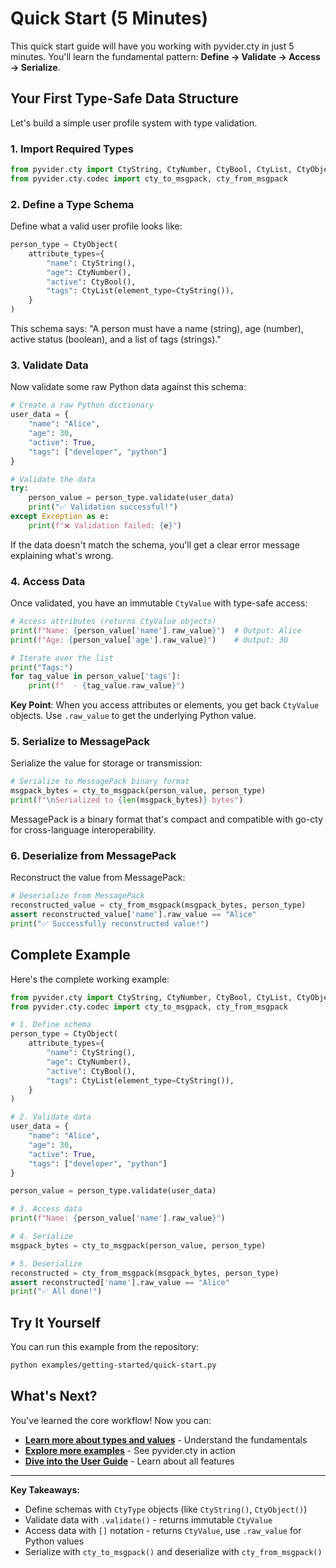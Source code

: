 # Quick Start (5 Minutes)

This quick start guide will have you working with pyvider.cty in just 5 minutes. You'll learn the fundamental pattern: **Define → Validate → Access → Serialize**.

## Your First Type-Safe Data Structure

Let's build a simple user profile system with type validation.

### 1. Import Required Types

```python
from pyvider.cty import CtyString, CtyNumber, CtyBool, CtyList, CtyObject
from pyvider.cty.codec import cty_to_msgpack, cty_from_msgpack
```

### 2. Define a Type Schema

Define what a valid user profile looks like:

```python
person_type = CtyObject(
    attribute_types={
        "name": CtyString(),
        "age": CtyNumber(),
        "active": CtyBool(),
        "tags": CtyList(element_type=CtyString()),
    }
)
```

This schema says: "A person must have a name (string), age (number), active status (boolean), and a list of tags (strings)."

### 3. Validate Data

Now validate some raw Python data against this schema:

```python
# Create a raw Python dictionary
user_data = {
    "name": "Alice",
    "age": 30,
    "active": True,
    "tags": ["developer", "python"]
}

# Validate the data
try:
    person_value = person_type.validate(user_data)
    print("✅ Validation successful!")
except Exception as e:
    print(f"❌ Validation failed: {e}")
```

If the data doesn't match the schema, you'll get a clear error message explaining what's wrong.

### 4. Access Data

Once validated, you have an immutable `CtyValue` with type-safe access:

```python
# Access attributes (returns CtyValue objects)
print(f"Name: {person_value['name'].raw_value}")  # Output: Alice
print(f"Age: {person_value['age'].raw_value}")    # Output: 30

# Iterate over the list
print("Tags:")
for tag_value in person_value['tags']:
    print(f"  - {tag_value.raw_value}")
```

**Key Point**: When you access attributes or elements, you get back `CtyValue` objects. Use `.raw_value` to get the underlying Python value.

### 5. Serialize to MessagePack

Serialize the value for storage or transmission:

```python
# Serialize to MessagePack binary format
msgpack_bytes = cty_to_msgpack(person_value, person_type)
print(f"\nSerialized to {len(msgpack_bytes)} bytes")
```

MessagePack is a binary format that's compact and compatible with go-cty for cross-language interoperability.

### 6. Deserialize from MessagePack

Reconstruct the value from MessagePack:

```python
# Deserialize from MessagePack
reconstructed_value = cty_from_msgpack(msgpack_bytes, person_type)
assert reconstructed_value['name'].raw_value == "Alice"
print("✅ Successfully reconstructed value!")
```

## Complete Example

Here's the complete working example:

```python
from pyvider.cty import CtyString, CtyNumber, CtyBool, CtyList, CtyObject
from pyvider.cty.codec import cty_to_msgpack, cty_from_msgpack

# 1. Define schema
person_type = CtyObject(
    attribute_types={
        "name": CtyString(),
        "age": CtyNumber(),
        "active": CtyBool(),
        "tags": CtyList(element_type=CtyString()),
    }
)

# 2. Validate data
user_data = {
    "name": "Alice",
    "age": 30,
    "active": True,
    "tags": ["developer", "python"]
}

person_value = person_type.validate(user_data)

# 3. Access data
print(f"Name: {person_value['name'].raw_value}")

# 4. Serialize
msgpack_bytes = cty_to_msgpack(person_value, person_type)

# 5. Deserialize
reconstructed = cty_from_msgpack(msgpack_bytes, person_type)
assert reconstructed['name'].raw_value == "Alice"
print("✅ All done!")
```

## Try It Yourself

You can run this example from the repository:

```bash
python examples/getting-started/quick-start.py
```

## What's Next?

You've learned the core workflow! Now you can:

- **[Learn more about types and values](first-type-system.md)** - Understand the fundamentals
- **[Explore more examples](examples.md)** - See pyvider.cty in action
- **[Dive into the User Guide](../user-guide/index.md)** - Learn about all features

---

**Key Takeaways:**

- Define schemas with `CtyType` objects (like `CtyString()`, `CtyObject()`)
- Validate data with `.validate()` - returns immutable `CtyValue`
- Access data with `[]` notation - returns `CtyValue`, use `.raw_value` for Python values
- Serialize with `cty_to_msgpack()` and deserialize with `cty_from_msgpack()`

